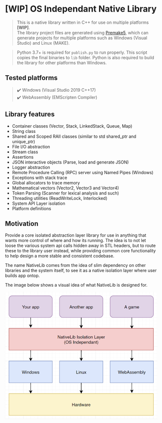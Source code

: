 # [WIP] OS Independant Native Library
> This is a native library written in C++ for use on multiple platforms **\[WIP\]**. \
The library project files are generated using [Premake5](https://premake.github.io/download.html), which can generate projects for multiple platforms such as Windows (Visual Studio) and Linux (MAKE).

> Python 3.7+ is required for `publish.py` to run properly. This script copies the final binaries to `lib` folder. Python is also required to build the library for other platforms than Windows.

## Tested platforms
> ✔️ Windows (Visual Studio 2019 C++17) \
> ✔️ WebAssembly (EMScripten Compiler)

## Library features
- Container classes (Vector, Stack, LinkedStack, Queue, Map)
- String class
- Shared and Scoped RAII classes (similar to std shared_ptr and unique_ptr)
- File I/O abstraction
- Stream class
- Assertions
- JSON interactive objects (Parse, load and generate JSON)
- Logger abstraction
- Remote Procedure Calling (RPC) server using Named Pipes (Windows)
- Exceptions with stack trace
- Global allocators to trace memory
- Mathematical vectors (Vector2, Vector3 and Vector4)
- Token Parsing (Scanner for lexical analysis and such)
- Threading utilities (ReadWriteLock, Interlocked)
- System API Layer isolation
- Platform definitions

## Motivation
Provide a core isolated abstraction layer library for use in anything that wants more control of where and how its running. The idea is to not let loose the various system api calls hidden away in STL headers, but to route these to the library user instead, while providing common core functionality to help design a more stable and consistent codebase.

The name NativeLib comes from the idea of slim dependency on other libraries and the system itself, to see it as a native isolation layer where user builds app ontop.

The image below shows a visual idea of what NativeLib is designed for.

![alt text](media/layer-graph.png "NativeLib Isolated Layering")
